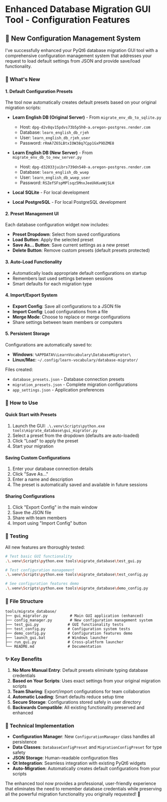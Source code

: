 # Enhanced Database Migration GUI Tool - Configuration Features

## 🎉 New Configuration Management System

I've successfully enhanced your PyQt6 database migration GUI tool with a comprehensive configuration management system that addresses your request to load default settings from JSON and provide save/load functionality.

### 🔧 What's New

#### 1. **Default Configuration Presets**
The tool now automatically creates default presets based on your original migration scripts:

- **Learn English DB (Original Server)** - From `migrate_env_db_to_sqlite.py`
  - Host: `dpg-d2v8qv15pdvs73b5p5h0-a.oregon-postgres.render.com`
  - Database: `learn_english_db_rjeh`
  - User: `learn_english_db_rjeh_user`
  - Password: `rRmA7Z65LBtxIOW38q7Cpp1GxP9DZME8`

- **Learn English DB (New Server)** - From `migrate_env_db_to_new_server.py`
  - Host: `dpg-d32033juibrs739dn540-a.oregon-postgres.render.com`
  - Database: `learn_english_db_wuep`
  - User: `learn_english_db_wuep_user`
  - Password: `RSZefSFspMPlsqz5MnxJeeUkKueWjSLH`

- **Local SQLite** - For local development
- **Local PostgreSQL** - For local PostgreSQL development

#### 2. **Preset Management UI**
Each database configuration widget now includes:
- **Preset Dropdown**: Select from saved configurations
- **Load Button**: Apply the selected preset
- **Save As... Button**: Save current settings as a new preset
- **Delete Button**: Remove custom presets (default presets protected)

#### 3. **Auto-Load Functionality**
- Automatically loads appropriate default configurations on startup
- Remembers last used settings between sessions
- Smart defaults for each migration type

#### 4. **Import/Export System**
- **Export Config**: Save all configurations to a JSON file
- **Import Config**: Load configurations from a file
- **Merge Mode**: Choose to replace or merge configurations
- Share settings between team members or computers

#### 5. **Persistent Storage**
Configurations are automatically saved to:
- **Windows**: `%APPDATA%\LearnVocabulary\DatabaseMigrator\`
- **Linux/Mac**: `~/.config/learn-vocabulary/database-migrator/`

Files created:
- `database_presets.json` - Database connection presets
- `migration_presets.json` - Complete migration configurations  
- `app_settings.json` - Application preferences

### 🚀 How to Use

#### Quick Start with Presets
1. Launch the GUI: `.\.venv\Scripts\python.exe tools\migrate_database\gui_migrator.py`
2. Select a preset from the dropdown (defaults are auto-loaded)
3. Click "Load" to apply the preset
4. Start your migration

#### Saving Custom Configurations
1. Enter your database connection details
2. Click "Save As..." 
3. Enter a name and description
4. The preset is automatically saved and available in future sessions

#### Sharing Configurations
1. Click "Export Config" in the main window
2. Save the JSON file
3. Share with team members
4. Import using "Import Config" button

### 🧪 Testing

All new features are thoroughly tested:
```bash
# Test basic GUI functionality
.\.venv\Scripts\python.exe tools\migrate_database\test_gui.py

# Test configuration management
.\.venv\Scripts\python.exe tools\migrate_database\test_config.py

# See configuration features demo
.\.venv\Scripts\python.exe tools\migrate_database\demo_config.py
```

### 📁 File Structure
```
tools/migrate_database/
├── gui_migrator.py          # Main GUI application (enhanced)
├── config_manager.py        # New configuration management system
├── test_gui.py             # GUI functionality tests
├── test_config.py          # Configuration system tests
├── demo_config.py          # Configuration features demo
├── launch_gui.bat          # Windows launcher
├── run_gui.py              # Cross-platform launcher
└── README.md               # Documentation
```

### ✨ Key Benefits

1. **No More Manual Entry**: Default presets eliminate typing database credentials
2. **Based on Your Scripts**: Uses exact settings from your original migration scripts
3. **Team Sharing**: Export/import configurations for team collaboration
4. **Automatic Loading**: Smart defaults reduce setup time
5. **Secure Storage**: Configurations stored safely in user directory
6. **Backwards Compatible**: All existing functionality preserved and enhanced

### 🔧 Technical Implementation

- **Configuration Manager**: New `ConfigurationManager` class handles all persistence
- **Data Classes**: `DatabaseConfigPreset` and `MigrationConfigPreset` for type safety
- **JSON Storage**: Human-readable configuration files
- **Qt Integration**: Seamless integration with existing PyQt6 widgets
- **Auto-Migration**: Automatically creates default configurations from your scripts

The enhanced tool now provides a professional, user-friendly experience that eliminates the need to remember database credentials while preserving all the powerful migration functionality you originally requested! 🚀